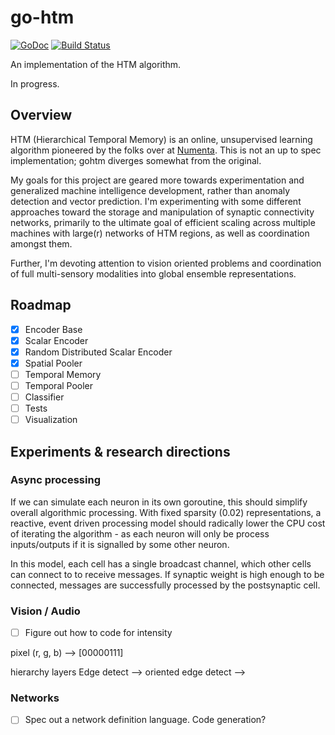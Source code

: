 # go-htm 
[![GoDoc](https://godoc.org/github.com/nytopop/gohtm?status.svg)](https://godoc.org/github.com/nytopop/gohtm) [![Build Status](https://travis-ci.org/nytopop/gohtm.svg?branch=master)](https://travis-ci.org/nytopop/gohtm)

An implementation of the HTM algorithm.

In progress.

## Overview

HTM (Hierarchical Temporal Memory) is an online, unsupervised learning algorithm pioneered by the folks over at [Numenta](http://numenta.org/). This is not an up to spec implementation; gohtm diverges somewhat from the original.

My goals for this project are geared more towards experimentation and generalized machine intelligence development, rather than anomaly detection and vector prediction. I'm experimenting with some different approaches toward the storage and manipulation of synaptic connectivity networks, primarily to the ultimate goal of efficient scaling across multiple machines with large(r) networks of HTM regions, as well as coordination amongst them.

Further, I'm devoting attention to vision oriented problems and coordination of full multi-sensory modalities into global ensemble representations.

## Roadmap

- [x] Encoder Base
- [x] Scalar Encoder
- [x] Random Distributed Scalar Encoder
- [x] Spatial Pooler
- [ ] Temporal Memory
- [ ] Temporal Pooler
- [ ] Classifier
- [ ] Tests
- [ ] Visualization

## Experiments & research directions

### Async processing

If we can simulate each neuron in its own goroutine, this should simplify overall algorithmic processing. With fixed sparsity (0.02) representations, a reactive, event driven processing model should radically lower the CPU cost of iterating the algorithm - as each neuron will only be process inputs/outputs if it is signalled by some other neuron.

In this model, each cell has a single broadcast channel, which other cells can connect to to receive messages. If synaptic weight is high enough to be connected, messages are successfully processed by the postsynaptic cell.

### Vision / Audio
- [ ] Figure out how to code for intensity

pixel (r, g, b) --> [00000111]

hierarchy layers
Edge detect --> oriented edge detect --> 


### Networks
- [ ] Spec out a network definition language. Code generation? 
